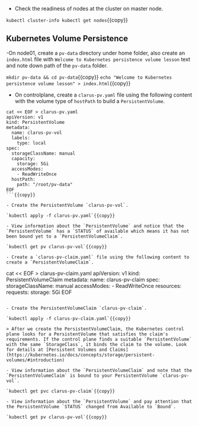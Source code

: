 - Check the readiness of nodes at the cluster on master node.

`kubectl cluster-info
kubectl get nodes`{{copy}}

## Kubernetes Volume Persistence

-On node01, create a `pv-data` directory under home folder, also create an `index.html` file with `Welcome to Kubernetes persistence volume lesson` text and note down path of the `pv-data` folder.

`mkdir pv-data && cd pv-data`{{copy}}
`echo "Welcome to Kubernetes persistence volume lesson" > index.html`{{copy}}

- On controlplane, create a `clarus-pv.yaml` file using the following content with the volume type of `hostPath` to build a `PersistentVolume`.

```
cat << EOF > clarus-pv.yaml
apiVersion: v1
kind: PersistentVolume
metadata:
  name: clarus-pv-vol
  labels:
    type: local
spec:
  storageClassName: manual
  capacity:
    storage: 5Gi
  accessModes:
    - ReadWriteOnce
  hostPath:
    path: "/root/pv-data"
EOF
```{{copy}}

- Create the PersistentVolume `clarus-pv-vol`.

`kubectl apply -f clarus-pv.yaml`{{copy}}

- View information about the `PersistentVolume` and notice that the `PersistentVolume` has a `STATUS` of available which means it has not been bound yet to a `PersistentVolumeClaim`.

`kubectl get pv clarus-pv-vol`{{copy}}

- Create a `clarus-pv-claim.yaml` file using the following content to create a `PersistentVolumeClaim`.

```
cat << EOF > clarus-pv-claim.yaml
apiVersion: v1
kind: PersistentVolumeClaim
metadata:
  name: clarus-pv-claim
spec:
  storageClassName: manual
  accessModes:
    - ReadWriteOnce
  resources:
    requests:
      storage: 5Gi
EOF
```{{copy}}

- Create the PersistentVolumeClaim `clarus-pv-claim`.

`kubectl apply -f clarus-pv-claim.yaml`{{copy}}

> After we create the PersistentVolumeClaim, the Kubernetes control plane looks for a PersistentVolume that satisfies the claim's requirements. If the control plane finds a suitable `PersistentVolume` with the same `StorageClass`, it binds the claim to the volume. Look for details at [Persistent Volumes and Claims](https://kubernetes.io/docs/concepts/storage/persistent-volumes/#introduction)

- View information about the `PersistentVolumeClaim` and note that the `PersistentVolumeClaim` is bound to your PersistentVolume `clarus-pv-vol`.

`kubectl get pvc clarus-pv-claim`{{copy}}

- View information about the `PersistentVolume` and pay attention that the PersistentVolume `STATUS` changed from Available to `Bound`.

`kubectl get pv clarus-pv-vol`{{copy}}